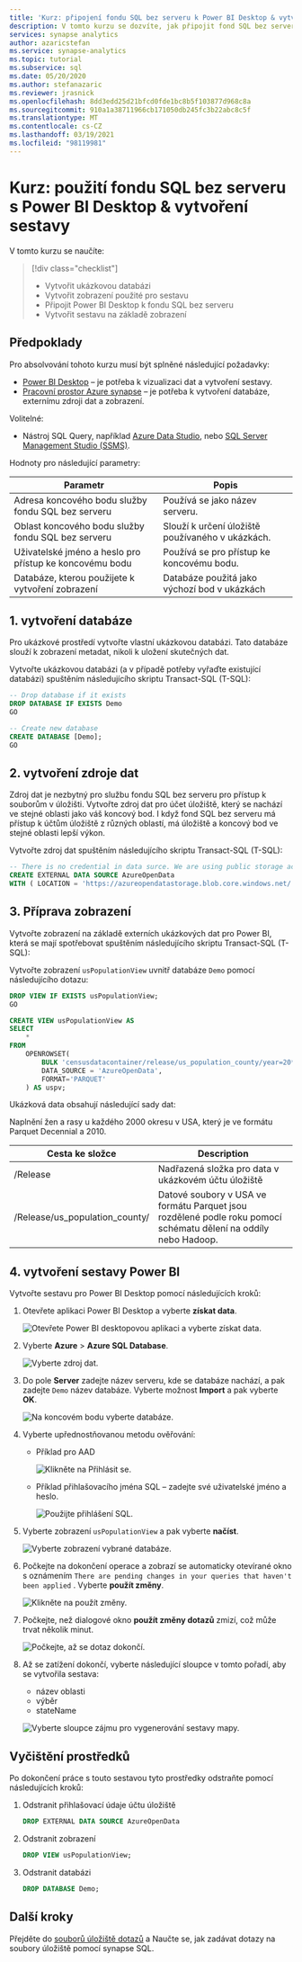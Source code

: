 ```yaml
---
title: 'Kurz: připojení fondu SQL bez serveru k Power BI Desktop & vytvoření sestavy'
description: V tomto kurzu se dozvíte, jak připojit fond SQL bez serveru ve službě Azure synapse Analytics k Power BI plochu a vytvořit ukázkovou sestavu založenou na zobrazení.
services: synapse analytics
author: azaricstefan
ms.service: synapse-analytics
ms.topic: tutorial
ms.subservice: sql
ms.date: 05/20/2020
ms.author: stefanazaric
ms.reviewer: jrasnick
ms.openlocfilehash: 8dd3edd25d21bfcd0fde1bc8b5f103877d968c8a
ms.sourcegitcommit: 910a1a38711966cb171050db245fc3b22abc8c5f
ms.translationtype: MT
ms.contentlocale: cs-CZ
ms.lasthandoff: 03/19/2021
ms.locfileid: "98119981"
---
```

# <a name="tutorial-use-serverless-sql-pool-with-power-bi-desktop--create-a-report"></a>Kurz: použití fondu SQL bez serveru s Power BI Desktop & vytvoření sestavy

V tomto kurzu se naučíte:

> [!div class="checklist"]
>
> - Vytvořit ukázkovou databázi
> - Vytvořit zobrazení použité pro sestavu
> - Připojit Power BI Desktop k fondu SQL bez serveru
> - Vytvořit sestavu na základě zobrazení

## <a name="prerequisites"></a>Předpoklady

Pro absolvování tohoto kurzu musí být splněné následující požadavky:

- [Power BI Desktop](https://powerbi.microsoft.com/downloads/) – je potřeba k vizualizaci dat a vytvoření sestavy.
- [Pracovní prostor Azure synapse](../get-started-create-workspace.md) – je potřeba k vytvoření databáze, externímu zdroji dat a zobrazení.

Volitelné:

- Nástroj SQL Query, například [Azure Data Studio](/sql/azure-data-studio/download-azure-data-studio), nebo [SQL Server Management Studio (SSMS)](/sql/ssms/download-sql-server-management-studio-ssms).

Hodnoty pro následující parametry:

| Parametr                                 | Popis                                                   |
| ----------------------------------------- | ------------------------------------------------------------- |
| Adresa koncového bodu služby fondu SQL bez serveru    | Používá se jako název serveru.                                   |
| Oblast koncového bodu služby fondu SQL bez serveru     | Slouží k určení úložiště používaného v ukázkách. |
| Uživatelské jméno a heslo pro přístup ke koncovému bodu | Používá se pro přístup ke koncovému bodu.                               |
| Databáze, kterou použijete k vytvoření zobrazení     | Databáze použitá jako výchozí bod v ukázkách       |

## <a name="1---create-database"></a>1. vytvoření databáze

Pro ukázkové prostředí vytvořte vlastní ukázkovou databázi. Tato databáze slouží k zobrazení metadat, nikoli k uložení skutečných dat.

Vytvořte ukázkovou databázi (a v případě potřeby vyřaďte existující databázi) spuštěním následujícího skriptu Transact-SQL (T-SQL):

```sql
-- Drop database if it exists
DROP DATABASE IF EXISTS Demo
GO

-- Create new database
CREATE DATABASE [Demo];
GO
```

## <a name="2---create-data-source"></a>2. vytvoření zdroje dat

Zdroj dat je nezbytný pro službu fondu SQL bez serveru pro přístup k souborům v úložišti. Vytvořte zdroj dat pro účet úložiště, který se nachází ve stejné oblasti jako váš koncový bod. I když fond SQL bez serveru má přístup k účtům úložiště z různých oblastí, má úložiště a koncový bod ve stejné oblasti lepší výkon.

Vytvořte zdroj dat spuštěním následujícího skriptu Transact-SQL (T-SQL):

```sql
-- There is no credential in data surce. We are using public storage account which doesn't need a secret.
CREATE EXTERNAL DATA SOURCE AzureOpenData
WITH ( LOCATION = 'https://azureopendatastorage.blob.core.windows.net/')
```

## <a name="3---prepare-view"></a>3. Příprava zobrazení

Vytvořte zobrazení na základě externích ukázkových dat pro Power BI, která se mají spotřebovat spuštěním následujícího skriptu Transact-SQL (T-SQL):

Vytvořte zobrazení `usPopulationView` uvnitř databáze `Demo` pomocí následujícího dotazu:

```sql
DROP VIEW IF EXISTS usPopulationView;
GO

CREATE VIEW usPopulationView AS
SELECT
    *
FROM
    OPENROWSET(
        BULK 'censusdatacontainer/release/us_population_county/year=20*/*.parquet',
        DATA_SOURCE = 'AzureOpenData',
        FORMAT='PARQUET'
    ) AS uspv;
```

Ukázková data obsahují následující sady dat:

Naplnění žen a rasy u každého 2000 okresu v USA, který je ve formátu Parquet Decennial a 2010.

| Cesta ke složce                                                  | Description                                                  |
| ------------------------------------------------------------ | ------------------------------------------------------------ |
| /Release                                                    | Nadřazená složka pro data v ukázkovém účtu úložiště               |
| /Release/us_population_county/                               | Datové soubory v USA ve formátu Parquet jsou rozdělené podle roku pomocí schématu dělení na oddíly nebo Hadoop. |

## <a name="4---create-power-bi-report"></a>4. vytvoření sestavy Power BI

Vytvořte sestavu pro Power BI Desktop pomocí následujících kroků:

1. Otevřete aplikaci Power BI Desktop a vyberte **získat data**.

   ![Otevřete Power BI desktopovou aplikaci a vyberte získat data.](./media/tutorial-connect-power-bi-desktop/step-0-open-powerbi.png)

2. Vyberte **Azure**  >  **Azure SQL Database**. 

   ![Vyberte zdroj dat.](./media/tutorial-connect-power-bi-desktop/step-1-select-data-source.png)

3. Do pole **Server** zadejte název serveru, kde se databáze nachází, a pak zadejte `Demo` název databáze. Vyberte možnost **Import** a pak vyberte **OK**. 

   ![Na koncovém bodu vyberte databáze.](./media/tutorial-connect-power-bi-desktop/step-2-db.png)

4. Vyberte upřednostňovanou metodu ověřování:

    - Příklad pro AAD 
  
        ![Klikněte na Přihlásit se.](./media/tutorial-connect-power-bi-desktop/step-2.1-select-aad-auth.png)

    - Příklad přihlašovacího jména SQL – zadejte své uživatelské jméno a heslo.

        ![Použijte přihlášení SQL.](./media/tutorial-connect-power-bi-desktop/step-2.2-select-sql-auth.png)


5. Vyberte zobrazení `usPopulationView` a pak vyberte **načíst**. 

   ![Vyberte zobrazení vybrané databáze.](./media/tutorial-connect-power-bi-desktop/step-3-select-view.png)

6. Počkejte na dokončení operace a zobrazí se automaticky otevírané okno s oznámením `There are pending changes in your queries that haven't been applied` . Vyberte **použít změny**. 

   ![Klikněte na použít změny.](./media/tutorial-connect-power-bi-desktop/step-4-apply-changes.png)

7. Počkejte, než dialogové okno **použít změny dotazů** zmizí, což může trvat několik minut. 

   ![Počkejte, až se dotaz dokončí.](./media/tutorial-connect-power-bi-desktop/step-5-wait-for-query-to-finish.png)

8. Až se zatížení dokončí, vyberte následující sloupce v tomto pořadí, aby se vytvořila sestava:
   - název oblasti
   - výběr
   - stateName

   ![Vyberte sloupce zájmu pro vygenerování sestavy mapy.](./media/tutorial-connect-power-bi-desktop/step-6-select-columns-of-interest.png)

## <a name="clean-up-resources"></a>Vyčištění prostředků

Po dokončení práce s touto sestavou tyto prostředky odstraňte pomocí následujících kroků:

1. Odstranit přihlašovací údaje účtu úložiště

   ```sql
   DROP EXTERNAL DATA SOURCE AzureOpenData
   ```

2. Odstranit zobrazení

   ```sql
   DROP VIEW usPopulationView;
   ```

3. Odstranit databázi

   ```sql
   DROP DATABASE Demo;
   ```

## <a name="next-steps"></a>Další kroky

Přejděte do [souborů úložiště dotazů](develop-storage-files-overview.md) a Naučte se, jak zadávat dotazy na soubory úložiště pomocí synapse SQL.